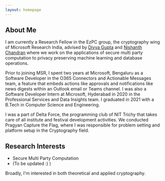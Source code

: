 ```yaml
---
layout: homepage
---
```


## About Me

I am currently a Research Fellow in the EzPC group, the cryptography wing of Microsoft Research India, advised by [Divya Gupta](https://www.microsoft.com/en-us/research/people/digup/) and [Nishanth Chandran](https://www.microsoft.com/en-us/research/people/nichandr/) where we work on the applications of secure multi party computation to privacy preserving machine learning and database operations. 

Prior to joining MSR, I spent two years at Microsoft, Bengaluru as a Software Developer in the O365 Connectors and Actionable Messages team, a feature that embeds actions like approvals and notifications like news digests within an Outlook email or Teams channel. I was also a Software Developer Intern at Microsoft, Hyderabad in 2020 in the Professional Services and Data Insights team. I graduated in 2021 with a B.Tech in Computer Science and Engineering.

I was a part of Delta Force, the programming club of NIT Trichy that takes care of all institute and festival development activities. We conducted Pragyan Capture the Flag, where I was responsible for problem setting and platform setup in the Cryptography field.

## Research Interests

- Secure Multi Party Computation
- (To be updated :) )

Broadly, I'm interested in both theoretical and applied cryptography.

<!-- {% include_relative _includes/publications.md %} -->

<!-- {% include_relative _includes/services.md %} -->
